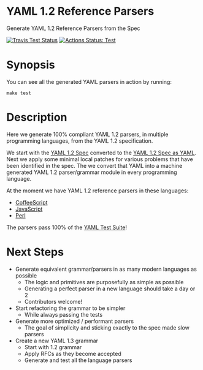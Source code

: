 YAML 1.2 Reference Parsers
==========================

Generate YAML 1.2 Reference Parsers from the Spec

[![Travis Test Status](https://travis-ci.org/yaml/yaml-reference-parser.svg?branch=master)](https://travis-ci.org/yaml/yaml-reference-parser)
[![Actions Status: Test](https://github.com/yaml/yaml-reference-parser/workflows/Test/badge.svg)](https://github.com/yaml/yaml-reference-parser/actions?query=workflow%3A"Test")

# Synopsis

You can see all the generated YAML parsers in action by running:
```
make test
```

# Description

Here we generate 100% compliant YAML 1.2 parsers, in multiple programming languages, from the YAML 1.2 specification.

We start with the [YAML 1.2 Spec](https://yaml.org/spec/1.2/spec.html#id2770814) converted to the [YAML 1.2 Spec as YAML](https://github.com/yaml/yaml-grammar/blob/master/yaml-spec-1.2-patch.yaml).
Next we apply some minimal local patches for various problems that have been identified in the spec.
The we convert that YAML into a machine generated YAML 1.2 parser/grammar module in every programming language.

At the moment we have YAML 1.2 reference parsers in these languages:
  * [CoffeeScript](https://github.com/yaml/yaml-grammar/tree/master/parser/coffeescript/lib/grammar.coffee)
  * [JavaScript](https://github.com/yaml/yaml-grammar/tree/master/parser/javascript/lib/grammar.js)
  * [Perl](https://github.com/yaml/yaml-grammar/tree/master/parser/perl/lib/Grammar.pm)

The parsers pass 100% of the [YAML Test Suite](https://github.com/yaml/yaml-test-suite/)!

# Next Steps

* Generate equivalent grammar/parsers in as many modern languages as possible
  * The logic and primitives are purposefully as simple as possible
  * Generating a perfect parser in a new language should take a day or 2
  * Contributors welcome!
* Start refactoring the grammar to be simpler
  * While always passing the tests
* Generate more optimized / performant parsers
  * The goal of simplicity and sticking exactly to the spec made slow parsers
* Create a new YAML 1.3 grammar
  * Start with 1.2 grammar
  * Apply RFCs as they become accepted
  * Generate and test all the language parsers
